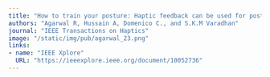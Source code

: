 ```yaml
---
title: "How to train your posture: Haptic feedback can be used for postural adaptation of the trunk during upper-limb motor training"
authors: "Agarwal R, Hussain A, Domenico C., and S.K.M Varadhan"
journal: "IEEE Transactions on Haptics"
image: "/static/img/pub/agarwal_23.png"
links:
- name: "IEEE Xplore"
  URL: "https://ieeexplore.ieee.org/document/10052736"
---
```



